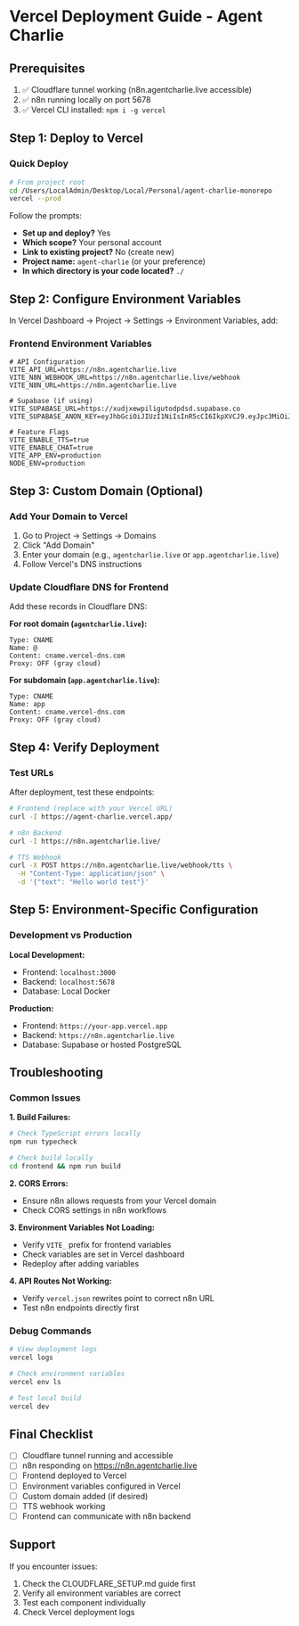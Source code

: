 # Vercel Deployment Guide - Agent Charlie

## Prerequisites
1. ✅ Cloudflare tunnel working (n8n.agentcharlie.live accessible)
2. ✅ n8n running locally on port 5678
3. ✅ Vercel CLI installed: `npm i -g vercel`

## Step 1: Deploy to Vercel

### Quick Deploy
```bash
# From project root
cd /Users/LocalAdmin/Desktop/Local/Personal/agent-charlie-monorepo
vercel --prod
```

Follow the prompts:
- **Set up and deploy?** Yes
- **Which scope?** Your personal account
- **Link to existing project?** No (create new)
- **Project name:** `agent-charlie` (or your preference)
- **In which directory is your code located?** `./`

## Step 2: Configure Environment Variables

In Vercel Dashboard → Project → Settings → Environment Variables, add:

### Frontend Environment Variables
```env
# API Configuration
VITE_API_URL=https://n8n.agentcharlie.live
VITE_N8N_WEBHOOK_URL=https://n8n.agentcharlie.live/webhook
VITE_N8N_URL=https://n8n.agentcharlie.live

# Supabase (if using)
VITE_SUPABASE_URL=https://xudjxewpiligutodpdsd.supabase.co
VITE_SUPABASE_ANON_KEY=eyJhbGciOiJIUzI1NiIsInR5cCI6IkpXVCJ9.eyJpc3MiOiJzdXBhYmFzZSIsInJlZiI6Inh1ZGp4ZXdwaWxpZ3V0b2RwZHNkIiwicm9sZSI6ImFub24iLCJpYXQiOjE3NTY1MjMzNzMsImV4cCI6MjA3MjA5OTM3M30.mITlXK1yiEnkJqCI8MchSSPFl4EV3qsAhmY8DmejS0Y

# Feature Flags
VITE_ENABLE_TTS=true
VITE_ENABLE_CHAT=true
VITE_APP_ENV=production
NODE_ENV=production
```

## Step 3: Custom Domain (Optional)

### Add Your Domain to Vercel
1. Go to Project → Settings → Domains
2. Click "Add Domain"
3. Enter your domain (e.g., `agentcharlie.live` or `app.agentcharlie.live`)
4. Follow Vercel's DNS instructions

### Update Cloudflare DNS for Frontend
Add these records in Cloudflare DNS:

**For root domain (`agentcharlie.live`):**
```
Type: CNAME
Name: @
Content: cname.vercel-dns.com
Proxy: OFF (gray cloud)
```

**For subdomain (`app.agentcharlie.live`):**
```
Type: CNAME  
Name: app
Content: cname.vercel-dns.com
Proxy: OFF (gray cloud)
```

## Step 4: Verify Deployment

### Test URLs
After deployment, test these endpoints:

```bash
# Frontend (replace with your Vercel URL)
curl -I https://agent-charlie.vercel.app/

# n8n Backend 
curl -I https://n8n.agentcharlie.live/

# TTS Webhook
curl -X POST https://n8n.agentcharlie.live/webhook/tts \
  -H "Content-Type: application/json" \
  -d '{"text": "Hello world test"}'
```

## Step 5: Environment-Specific Configuration

### Development vs Production

**Local Development:**
- Frontend: `localhost:3000`
- Backend: `localhost:5678` 
- Database: Local Docker

**Production:**
- Frontend: `https://your-app.vercel.app`
- Backend: `https://n8n.agentcharlie.live`
- Database: Supabase or hosted PostgreSQL

## Troubleshooting

### Common Issues

**1. Build Failures:**
```bash
# Check TypeScript errors locally
npm run typecheck

# Check build locally
cd frontend && npm run build
```

**2. CORS Errors:**
- Ensure n8n allows requests from your Vercel domain
- Check CORS settings in n8n workflows

**3. Environment Variables Not Loading:**
- Verify `VITE_` prefix for frontend variables
- Check variables are set in Vercel dashboard
- Redeploy after adding variables

**4. API Routes Not Working:**
- Verify `vercel.json` rewrites point to correct n8n URL
- Test n8n endpoints directly first

### Debug Commands
```bash
# View deployment logs
vercel logs

# Check environment variables
vercel env ls

# Test local build
vercel dev
```

## Final Checklist

- [ ] Cloudflare tunnel running and accessible
- [ ] n8n responding on https://n8n.agentcharlie.live
- [ ] Frontend deployed to Vercel
- [ ] Environment variables configured in Vercel
- [ ] Custom domain added (if desired)
- [ ] TTS webhook working
- [ ] Frontend can communicate with n8n backend

## Support

If you encounter issues:
1. Check the CLOUDFLARE_SETUP.md guide first
2. Verify all environment variables are correct
3. Test each component individually
4. Check Vercel deployment logs
